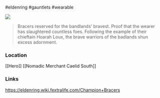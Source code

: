 #eldenring #gauntlets #wearable

![](https://eldenring.wiki.fextralife.com/file/Elden-Ring/champion_bracers_elden_ring_wiki_guide_200px.png)

>Bracers reserved for the bandlands' bravest. 
>Proof that the wearer has slaughtered countless foes. 
>Following the example of their chieftain Hoarah Loux, the brave warriors of the badlands shun excess adornment.
### Location
[[Hero]]
[[Nomadic Merchant Caelid South]]
### Links
https://eldenring.wiki.fextralife.com/Champion+Bracers